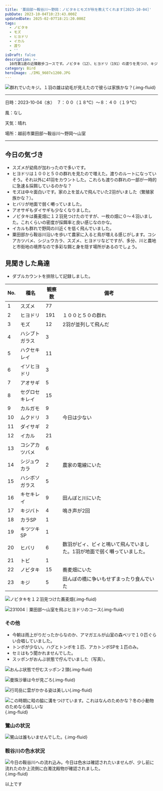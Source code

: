 ```yaml
---
title: '粟田部〜鞍谷川〜野岡：ノビタキとモズが秋を教えてくれます[2023-10-04]'
pubDate: 2023-10-04T10:23:43.000Z
updatedDate: 2025-02-07T18:21:20.000Z
tags:
  - ノビタキ
  - モズ
  - ヒヨドリ
  - イカル
  - 渡り
  - ''
isDraft: false
description: >-
  10月第1週の近隣散歩コースです。ノビタキ（12）、ヒヨドリ（191）の渡りを見つけ、キジの家族と思われる５羽を見ました。モズが１２羽もギチギチ鳴いており賑やかです。
category: Bird
heroImage: ./IMG_9607x1200.JPG
---
```

![群れでいたキジ。１羽の雄は幼毛が見えたので彼らは家族かな？](https://object-storage.tyo2.conoha.io/v1/nc_938a9d00d6004f1390c354d4a15ef25b/blog-astro-assets/blog-images/IMG_9607x1200.JPG){.img-fluid}

------

日時：2023-10-04（水）　７：００（１８℃）〜８：４０（１９℃）

風：なし

天気：晴れ

場所：越前市粟田部〜鞍谷川〜野岡〜山室

------





## 今日の気づき

- スズメが幼鳥が加わったので多いです。
- ヒヨドリは１００と５０の群れを見たので増えた。渡りのルートになっていそう。それ以外に41羽をカウントした。これらも渡りの群れの一部が一時的に急速＆採餌しているのかな？
- モズは中々面白いです。家の上を並んで飛んでいた2羽がいました（繁殖家族かな？）。
- ヒバリが地面で弱く囀っていました。
- アオサギもダイサギも少なくなりました。
- ノビタキは蕎麦畑に１２羽見つけたのですが、一枚の畑に０〜４羽いました。これくらいの密度が採餌率と良い感じなのかな。
- イカルも群れで野岡の川近くを低く飛んでいました。
- 粟田部から鞍谷川沿いを歩いて農家に入ると鳥が増える感じがします。コシアカツバメ、シジュウカラ、スズメ、ヒヨドリなどですが、多分、川と農地と市街地の境界なので多彩な餌と身を隠す場所があるのでしょう。





## 見聞きした鳥達

- ダブルカウントを排除して記録しました。

| No.  | 種名           | 観察数 | 備考                                                         |
| ---- | -------------- | ------ | ------------------------------------------------------------ |
| 1    | スズメ         | 77     |                                                              |
| 2    | ヒヨドリ       | 191    | １００と５０の群れ                                           |
| 3    | モズ           | 12     | 2羽が並列して飛んだ                                          |
| 4    | ハシブトガラス | 3      |                                                              |
| 5    | ハクセキレイ   | 11     |                                                              |
| 6    | イソヒヨドリ   | 3      |                                                              |
| 7    | アオサギ       | 5      |                                                              |
| 8    | セグロセキレイ | 15     |                                                              |
| 9    | カルガモ       | 9      |                                                              |
| 10   | ムクドリ       | 3      | 今日は少ない                                                 |
| 11   | ダイサギ       | 2      |                                                              |
| 12   | イカル         | 21     |                                                              |
| 13   | コシアカツバメ | 6      |                                                              |
| 14   | シジュウカラ   | 2      | 農家の電線にいた                                             |
| 15   | ハシボソガラス | 5      |                                                              |
| 16   | キセキレイ     | 9      | 田んぼと川にいた                                             |
| 17   | キジバト       | 4      | 鳴き声が2回                                                  |
| 18   | カラSP         | 1      |                                                              |
| 19   | キツツキSP     | 1      |                                                              |
| 20   | ヒバリ         | 6      | 数羽がビィ、ビィと鳴いて飛んでいました。1羽が地面で弱く囀っていました。 |
| 21   | トビ           | 1      |                                                              |
| 22   | ノビタキ       | 15     | 蕎麦畑にいた                                                 |
| 23   | キジ           | 5      | 田んぼの橋に争いもせずまったり食んでいた                     |





![ノビタキを１２羽見つけた蕎麦畑](https://object-storage.tyo2.conoha.io/v1/nc_938a9d00d6004f1390c354d4a15ef25b/blog-astro-assets/blog-images/IMG_9605x1200.JPG){.img-fluid}



![‎231004｜粟田部〜山室を飛ぶヒヨドリのコース](https://object-storage.tyo2.conoha.io/v1/nc_938a9d00d6004f1390c354d4a15ef25b/blog-astro-assets/blog-images/B361E325C9DB495C86CBA88D9EDFF71E/‎‎hiyodori_watarix1200.png){.img-fluid}



### その他

- 今朝は雨上がりだったからなのか、アマガエルが山室の森ベリで１０匹ぐらい合唱していました。
- トンボが少ない。ハグとトンボを１匹、アカトンボSPを１匹のみ。
- セミはもう聞かれませんでした。
- スッポンがおんぶ状態で佇んでいました（写真）。

![おんぶ状態で佇むスッポン２頭](https://object-storage.tyo2.conoha.io/v1/nc_938a9d00d6004f1390c354d4a15ef25b/blog-astro-assets/blog-images/IMG_9596x1200.JPG){.img-fluid}

![曼珠沙華は今が見ごろ](https://object-storage.tyo2.conoha.io/v1/nc_938a9d00d6004f1390c354d4a15ef25b/blog-astro-assets/blog-images/IMG_9603x1200.JPG){.img-fluid}

![行司岳に雲がかかる姿は美しい](https://object-storage.tyo2.conoha.io/v1/nc_938a9d00d6004f1390c354d4a15ef25b/blog-astro-assets/blog-images/IMG_9601x1200.JPG){.img-fluid}

![この時期に畦の脇に溝をつけています。これはなんのためかな？冬の小動物のためなら嬉しいな](https://object-storage.tyo2.conoha.io/v1/nc_938a9d00d6004f1390c354d4a15ef25b/blog-astro-assets/blog-images/IMG_9602x1200.JPG){.img-fluid}

### 鷺山の状況

![鷺山は誰もいませんでした。](https://object-storage.tyo2.conoha.io/v1/nc_938a9d00d6004f1390c354d4a15ef25b/blog-astro-assets/blog-images/IMG_9600x1200.JPG){.img-fluid}

### 鞍谷川の色水状況

![今日の鞍谷川への流れ込み。今日は色水は確認されたいませんが、少し前に流れたのか上流側に白濁沈殿物が確認されました。](https://object-storage.tyo2.conoha.io/v1/nc_938a9d00d6004f1390c354d4a15ef25b/blog-astro-assets/blog-images/IMG_9599x1200.JPG){.img-fluid}


以上です

